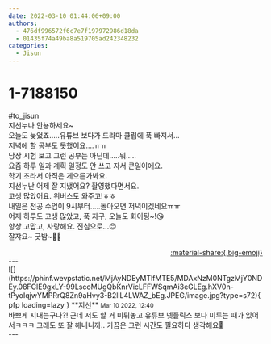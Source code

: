 ```yaml
---
date: 2022-03-10 01:44:06+09:00
authors:
  - 476df996572f6c7e7f197972986d18da
  - 01435f74a49ba8a519705ad242348232
categories:
  - Jisun
---
```


# 1-7188150

<div class="post-container" markdown="1">
<div class="content-container md-sidebar__scrollwrap" markdown="1">

\#to_jisun <br>지선누나 안뇽하세요~<br>오늘도 늦었죠.....유튜브 보다가 드라마 클립에 푹 빠져서...<br>저녁에 할 공부도 못했어요....ㅠㅠ<br>당장 시험 보고 그런 공부는 아닌데.....뭐.....<br>요즘 하루 일과 계획 일정도 안 쓰고 자서 큰일이에요. <br>학기 초라서 아직은 게으른가봐요.<br>지선누난 어제 잘 지냈어요? 촬영했다면서요. <br>고생 많았어요. 위버스도 와주고!ㅎㅎ<br>내일은 전공 수업이 9시부터.....돌아오면 저녁이겠네요ㅠㅠ<br>어제 하루도 고생 많았고, 푹 자구, 오늘도 화이팅~!😘<br>항상 고맙고, 사랑해요. 진심으로...😊<br>잘쟈요~ 굿밤~🌚🖤

</div>
</div>

<div style="text-align: right;" markdown="1">
<a href="https://weverse.io/fromis9/fanpost/1-7188150" style="text-align: right;">:material-share:{.big-emoji}</a>
</div>
---

<div class="comments-container md-sidebar__scrollwrap" markdown="1">
<div class="comment" markdown="1">
<div class='id-container' markdown="1">
![](https://phinf.wevpstatic.net/MjAyNDEyMTlfMTE5/MDAxNzM0NTgzMjY0NDEy.08FClE9gxLY-99LscoMUgQbKnrVicLFFWSqmAi3eGLEg.hXV0n-tPyoIqjwYMPRrQ8Zn9aHvy3-B2llL4LWAZ_bEg.JPEG/image.jpg?type=s72){ pfp loading=lazy }
**<span class="artist">지선</span>** <small>Mar 10 2022, 12:40</small><br>
</div>
<div class='comment-body' markdown="1">
바쁘게 지내는구나?!  근데 저도 할 거 미뤄놓고 유튜브 넷플릭스 보다 미루는 때가 있어서ㅋㅋㅋ 그래도 또 잘 해내니까.. 가끔은 그런 시간도 필요하다 생각해요👀
</div>
</div>
</div>
---
